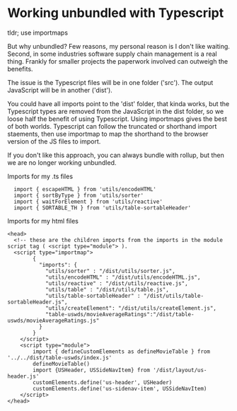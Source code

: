 # Working unbundled with Typescript

tldr; use importmaps

But why unbundled? Few reasons, my personal reason is I don't like waiting. Second, in some industries software supply chain management is a real thing. 
Frankly for smaller projects the paperwork involved can outweigh the benefits. 

The issue is the Typescript files will be in one folder ('src'). The output JavaScript will be in another ('dist'). 

You could have all imports point to the 'dist' folder, that kinda works, but the Typescript types are removed from the JavaScript in the dist folder, so we 
loose half the benefit of using Typescript. Using importmaps gives the best of both worlds. Typescript can follow the truncated or shorthand import staements, 
then use importmap to map the shorthand to the browser version of the JS files to import.

If you don't like this approach, you can always bundle with rollup, but then we are no longer working unbundled. 

Imports for my .ts files
```
  import { escapeHTML } from 'utils/encodeHTML'
  import { sortByType } from 'utils/sorter'
  import { waitForElement } from 'utils/reactive'
  import { SORTABLE_TH } from 'utils/table-sortableHeader'
```

Imports for my html files

```
<head>
  <!-- these are the children imports from the imports in the module script tag ( <script type="module"> ).
  <script type="importmap">
        {
          "imports": {
            "utils/sorter" : "/dist/utils/sorter.js",
            "utils/encodeHTML" : "/dist/utils/encodeHTML.js",
            "utils/reactive" : "/dist/utils/reactive.js",
            "utils/table" : "/dist/utils/table.js",
            "utils/table-sortableHeader" : "/dist/utils/table-sortableHeader.js",
            "utils/createElement": "/dist/utils/createElement.js",
            "table-uswds/movieAverageRatings":"/dist/table-uswds/movieAverageRatings.js"
          }
        }
    </script>
    <script type="module">
        import { defineCustomElements as defineMovieTable } from '../../dist/table-uswds/index.js'
        defineMovieTable()
        import {USHeader, USSideNavItem} from '/dist/layout/us-header.js'
        customElements.define('us-header', USHeader)
        customElements.define('us-sidenav-item', USSideNavItem)
    </script>
</head>

```
